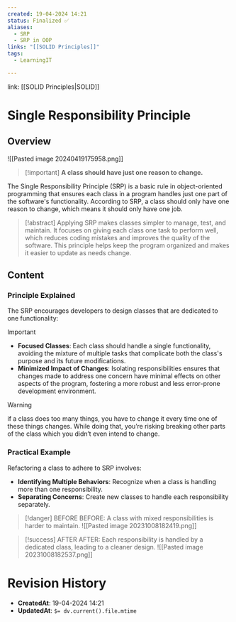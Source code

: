 ```yaml
---
created: 19-04-2024 14:21
status: Finalized ✅
aliases:
  - SRP
  - SRP in OOP
links: "[[SOLID Principles]]"
tags:
  - LearningIT

---
```

link: [[SOLID Principles|SOLID]]

# Single Responsibility Principle

## Overview
![[Pasted image 20240419175958.png]]
>[!important] **A class should have just one reason to change.**

The Single Responsibility Principle (SRP) is a basic rule in object-oriented programming that ensures each class in a program handles just one part of the software's functionality. According to SRP, a class should only have one reason to change, which means it should only have one job.

> [!abstract] 
>Applying SRP makes classes simpler to manage, test, and maintain. It focuses on giving each class one task to perform well, which reduces coding mistakes and improves the quality of the software. This principle helps keep the program organized and makes it easier to update as needs change.

## Content

### Principle Explained

The SRP encourages developers to design classes that are dedicated to one functionality:

> [!important]
> 
>- **Focused Classes**: Each class should handle a single functionality, avoiding the mixture of multiple tasks that complicate both the class's purpose and its future modifications.
>- **Minimized Impact of Changes**: Isolating responsibilities ensures that changes made to address one concern have minimal effects on other aspects of the program, fostering a more robust and less error-prone development environment.


> [!warning] 
> if a class does too many things, you have to change it every time one of these things changes. While doing that, you’re risking breaking other parts of the class which you didn’t even intend to change.


### Practical Example

Refactoring a class to adhere to SRP involves:

- **Identifying Multiple Behaviors**: Recognize when a class is handling more than one responsibility.
- **Separating Concerns**: Create new classes to handle each responsibility separately.

> [!danger] BEFORE
> BEFORE: A class with mixed responsibilities is harder to maintain.
>![[Pasted image 20231008182419.png]]


> [!success] AFTER
>AFTER: Each responsibility is handled by a dedicated class, leading to a cleaner design.
>![[Pasted image 20231008182537.png]]

# Revision History
- **CreatedAt**: 19-04-2024 14:21
- **UpdatedAt**: `$= dv.current().file.mtime`
